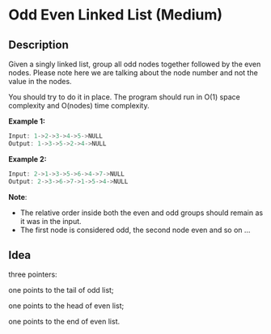 # Odd Even Linked List (Medium)

## Description

Given a singly linked list, group all odd nodes together followed by the even nodes. Please note here we are talking about the node number and not the value in the nodes.

You should try to do it in place. The program should run in O(1) space complexity and O(nodes) time complexity.

**Example 1:**

```c++
Input: 1->2->3->4->5->NULL
Output: 1->3->5->2->4->NULL
```

**Example 2:**

```c++
Input: 2->1->3->5->6->4->7->NULL
Output: 2->3->6->7->1->5->4->NULL
```

**Note**:

- The relative order inside both the even and odd groups should remain as it was in the input.
- The first node is considered odd, the second node even and so on ...

## Idea

three pointers: 

one points to the tail of odd list;

one points to the head of even list;

one points to the end of even list.
